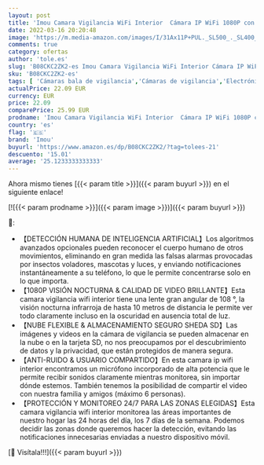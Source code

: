 ```yaml
---
layout: post
title: 'Imou Camara Vigilancia WiFi Interior  Cámara IP WiFi 1080P con Detección de Movimiento Humano  Visión Nocturna  Audio Bidireccional  Compatible con Alexa/Google  óptima para Vigilar Bebés y Mascotas'
date: 2022-03-16 20:20:48
image: 'https://m.media-amazon.com/images/I/31Ax11P+PUL._SL500_._SL400_.jpg'
comments: true
category: ofertas
author: 'tole.es'
slug: 'B08CKC2ZK2-es Imou Camara Vigilancia WiFi Interior Cámara IP WiFi 1080P...'
sku: 'B08CKC2ZK2-es'
tags: [ 'Cámaras bala de vigilancia','Cámaras de vigilancia','Electrónica','Fotografía y videocámaras','bebés','imou', ]
actualPrice: 22.09 EUR
currency: EUR
price: 22.09
comparePrice: 25.99 EUR
prodname: 'Imou Camara Vigilancia WiFi Interior  Cámara IP WiFi 1080P con Detección de Movimiento Humano  Visión Nocturna  Audio Bidireccional  Compatible con Alexa/Google  óptima para Vigilar Bebés y Mascotas'
country: 'es'
flag: '🇪🇸'
brand: 'Imou'
buyurl: 'https://www.amazon.es/dp/B08CKC2ZK2/?tag=tolees-21'
descuento: '15.01'
average: '25.1233333333333'
---
```


Ahora mismo tienes [{{< param title >}}]({{< param buyurl >}}) en el siguiente enlace!

[![{{< param prodname >}}]({{< param image >}})]({{< param buyurl >}})

🔎:

- 【DETECCIÓN HUMANA DE INTELIGENCIA ARTIFICIAL】Los algoritmos avanzados opcionales pueden reconocer el cuerpo humano de otros movimientos, eliminando en gran medida las falsas alarmas provocadas por insectos voladores, mascotas y luces, y enviando notificaciones instantáneamente a su teléfono, lo que le permite concentrarse solo en lo que importa.
- 【1080P VISIÓN NOCTURNA & CALIDAD DE VIDEO BRILLANTE】Esta camara vigilancia wifi interior tiene una lente gran angular de 108 °, la visión nocturna infrarroja de hasta 10 metros de distancia le permite ver todo claramente incluso en la oscuridad en ausencia total de luz.
- 【NUBE FLEXIBLE & ALMACENAMIENTO SEGURO SHEDA SD】Las imágenes y videos en la cámara de vigilancia se pueden almacenar en la nube o en la tarjeta SD, no nos preocupamos por el descubrimiento de datos y la privacidad, que están protegidos de manera segura.
- 【ANTI-RUIDO & USUARIO COMPARTIDO】En esta camara ip wifi interior encontramos un micrófono incorporado de alta potencia que le permite recibir sonidos claramente mientras monitorea, sin importar dónde estemos. También tenemos la posibilidad de compartir el video con nuestra familia y amigos (máximo 6 personas).
- 【PROTECCIÓN Y MONITOREO 24/7 PARA LAS ZONAS ELEGIDAS】Esta camara vigilancia wifi interior monitorea las áreas importantes de nuestro hogar las 24 horas del día, los 7 días de la semana. Podemos decidir las zonas donde queremos hacer la detección, evitando las notificaciones innecesarias enviadas a nuestro dispositivo móvil.

[🛒 Visítala!!!]({{< param buyurl >}})
